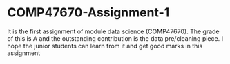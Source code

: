 # COMP47670-Assignment-1
It is the first assignment of module data science (COMP47670). The grade of this is A and the outstanding contribution is the data pre/cleaning piece. I hope the junior students can learn from it and get good marks in this assignment

